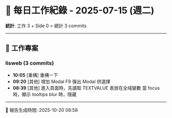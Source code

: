 # 📅 每日工作紀錄 - 2025-07-15 (週二)

**統計**: 工作 3 + Side 0 = 總計 3 commits

---

## 💼 工作專案

### lisweb (3 commits)

- **10:05** [重構] 重構一下
- **09:20** [其他] 增加 Modal F9 彈出 Modal 供選擇
- **08:39** [其他] 進入頁面時，先讀取 TEXTVALUE 表放在全域變數 當 focus 時，顯示 tooltips blur 時，隱藏

---

📅 報告生成時間: 2025-10-20 08:58
